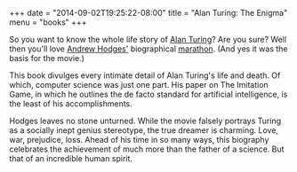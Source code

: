 +++
date = "2014-09-02T19:25:22-08:00"
title = "Alan Turing: The Enigma"
menu = "books"
+++

So you want to know the whole life story of [Alan Turing](https://en.wikipedia.org/wiki/Alan_Turing)?  Are you sure?  Well then you'll love [Andrew Hodges'](http://www.synth.co.uk/) biographical [marathon](http://www.amazon.com/Alan-Turing-Enigma-Andrew-Hodges/dp/1491587997). (And yes it was the basis for the movie.)

This book divulges every intimate detail of Alan Turing's life and death.  Of which, computer science was just one part.  His paper on The Imitation Game, in which he outlines the de facto standard for artificial intelligence, is the least of his accomplishments.  

Hodges leaves no stone unturned.  While the movie falsely portrays Turing as a socially inept genius stereotype, the true dreamer is charming.  Love, war, prejudice, loss.  Ahead of his time in so many ways, this biography celebrates the achievement of much more than the father of a science.  But that of an incredible human spirit.
